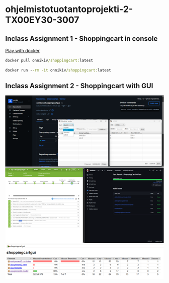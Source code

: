 # ohjelmistotuotantoprojekti-2-TX00EY30-3007

## Inclass Assignment 1 - Shoppingcart in console

[Play with docker](https://labs.play-with-docker.com/)

```cmd
docker pull onnikiv/shoppingcart:latest
```

```cmd
docker run --rm -it onnikiv/shoppingcart:latest
```

## Inclass Assignment 2 - Shoppingcart with GUI

![xming](images/02/inclass-assignment-2-shoppingcartgui-onnikiv.png)
![CI/CD](images/02/inclass-assignment-2-shoppingcartgui-jenkins-onnikiv.png)
![jacoco](images/02/inclass-assignment-2-shoppingcartgui-jacoco-onnikiv.png)
